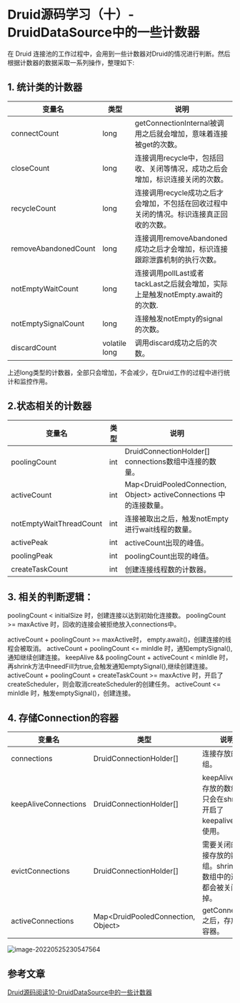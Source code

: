 # Druid源码学习（十）-DruidDataSource中的一些计数器

在 Druid 连接池的工作过程中，会用到一些计数器对Druid的情况进行判断。然后根据计数器的数据采取一系列操作，整理如下:

## 1. 统计类的计数器

| 变量名               | 类型          | 说明                                                         |
| -------------------- | ------------- | ------------------------------------------------------------ |
| connectCount         | long          | getConnectionInternal被调用之后就会增加，意味着连接被get的次数。 |
| closeCount           | long          | 连接调用recycle中，包括回收、关闭等情况，成功之后会增加，标识连接关闭的次数。 |
| recycleCount         | long          | 连接调用recycle成功之后才会增加，不包括在回收过程中关闭的情况。标识连接真正回收的次数。 |
| removeAbandonedCount | long          | 连接调用removeAbandoned成功之后才会增加，标识连接跟踪泄露机制的执行次数。 |
| notEmptyWaitCount    | long          | 连接调用pollLast或者tackLast之后就会增加，实际上是触发notEmpty.await的的次数. |
| notEmptySignalCount  | long          | 连接触发notEmpty的signal的次数。                             |
| discardCount         | volatile long | 调用discard成功之后的次数。                                  |

上述long类型的计数器，全部只会增加，不会减少，在Druid工作的过程中进行统计和监控作用。

## 2.状态相关的计数器

| 变量名                  | 类型 | 说明                                                         |
| ----------------------- | ---- | ------------------------------------------------------------ |
| poolingCount            | int  | DruidConnectionHolder[] connections数组中连接的数量。        |
| activeCount             | int  | Map<DruidPooledConnection, Object> activeConnections 中的连接数量。 |
| notEmptyWaitThreadCount | int  | 连接被取出之后，触发notEmpty进行wait线程的数量。             |
| activePeak              | int  | activeCount出现的峰值。                                      |
| poolingPeak             | int  | poolingCount出现的峰值。                                     |
| createTaskCount         | int  | 创建连接线程数的计数器。                                     |

## 3. 相关的判断逻辑：

poolingCount < initialSize 时，创建连接以达到初始化连接数。
poolingCount >= maxActive 时，回收的连接会被拒绝放入connections中。

activeCount + poolingCount >= maxActive时， empty.await()，创建连接的线程会被取消。
activeCount + poolingCount <= minIdle 时，通知emptySignal(),通知继续创建连接。
keepAlive && poolingCount + activeCount < minIdle 时，再shrink方法中needFill为true,会触发通知emptySignal(),继续创建连接。
activeCount + poolingCount + createTaskCount >= maxActive 时，开启了createScheduler，则会取消createScheduler的创建任务。
activeCount <= minIdle 时，触发emptySignal()，创建连接。

## 4. 存储Connection的容器

| 变量名               | 类型                               | 说明                                                         |
| -------------------- | ---------------------------------- | ------------------------------------------------------------ |
| connections          | DruidConnectionHolder[]            | 连接存放的数组。                                             |
| keepAliveConnections | DruidConnectionHolder[]            | keepAlive连接存放的数组。只会在shrink中开启了keepalive才会使用。 |
| evictConnections     | DruidConnectionHolder[]            | 需要关闭的连接存放的数组。shrink中该数组中的连接都会被关闭掉。 |
| activeConnections    | Map<DruidPooledConnection, Object> | getConnection之后，存放的容器。                              |

![image-20220525230547564](https://abelsun-1256449468.cos.ap-beijing.myqcloud.com/image/image-20220525230547564.png)

## 参考文章

[Druid源码阅读10-DruidDataSource中的一些计数器](https://blog.csdn.net/dhaibo1986/article/details/121430733?spm=1001.2014.3001.5502)